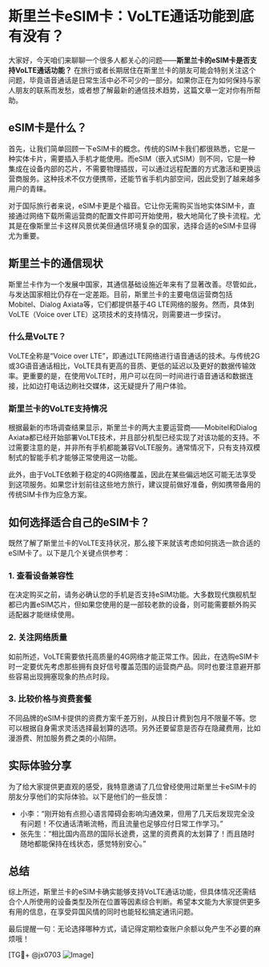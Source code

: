 # 斯里兰卡eSIM卡：VoLTE通话功能到底有没有？

大家好，今天咱们来聊聊一个很多人都关心的问题——**斯里兰卡的eSIM卡是否支持VoLTE通话功能？** 在旅行或者长期居住在斯里兰卡的朋友可能会特别关注这个问题，毕竟语音通话是日常生活中必不可少的一部分。如果你正在为如何保持与家人朋友的联系而发愁，或者想了解最新的通信技术趋势，这篇文章一定对你有所帮助。

## eSIM卡是什么？

首先，让我们简单回顾一下eSIM卡的概念。传统的SIM卡我们都很熟悉，它是一种实体卡片，需要插入手机才能使用。而eSIM（嵌入式SIM）则不同，它是一种集成在设备内部的芯片，不需要物理插拔，可以通过远程配置的方式激活和更换运营商服务。这种技术不仅方便携带，还能节省手机内部空间，因此受到了越来越多用户的青睐。

对于国际旅行者来说，eSIM卡更是个福音。它让你无需购买当地实体SIM卡，直接通过网络下载所需运营商的配置文件即可开始使用，极大地简化了换卡流程。尤其是在像斯里兰卡这样风景优美但通信环境复杂的国家，选择合适的eSIM卡显得尤为重要。

## 斯里兰卡的通信现状

斯里兰卡作为一个发展中国家，其通信基础设施近年来有了显著改善。尽管如此，与发达国家相比仍存在一定差距。目前，斯里兰卡的主要电信运营商包括Mobitel、Dialog Axiata等，它们都提供基于4G LTE网络的服务。然而，具体到VoLTE（Voice over LTE）这项技术的支持情况，则需要进一步探讨。

### 什么是VoLTE？

VoLTE全称是“Voice over LTE”，即通过LTE网络进行语音通话的技术。与传统2G或3G语音通话相比，VoLTE具有更高的音质、更低的延迟以及更好的数据传输效率。更重要的是，在使用VoLTE时，用户可以在同一时间进行语音通话和数据连接，比如边打电话边刷社交媒体，这无疑提升了用户体验。

### 斯里兰卡的VoLTE支持情况

根据最新的市场调查结果显示，斯里兰卡的两大主要运营商——Mobitel和Dialog Axiata都已经开始部署VoLTE技术，并且部分机型已经实现了对该功能的支持。不过需要注意的是，并非所有手机都能兼容VoLTE服务。通常情况下，只有支持双模制式的智能手机才能够正常使用这一功能。

此外，由于VoLTE依赖于稳定的4G网络覆盖，因此在某些偏远地区可能无法享受到这项服务。如果您计划前往这些地方旅行，建议提前做好准备，例如携带备用的传统SIM卡作为应急方案。

## 如何选择适合自己的eSIM卡？

既然了解了斯里兰卡的VoLTE支持状况，那么接下来就该考虑如何挑选一款合适的eSIM卡了。以下是几个关键点供参考：

### 1. 查看设备兼容性

在决定购买之前，请务必确认您的手机是否支持eSIM功能。大多数现代旗舰机型都已内置eSIM芯片，但如果您使用的是一部较老款的设备，则可能需要额外购买适配器才能继续使用。

### 2. 关注网络质量

如前所述，VoLTE需要依托高质量的4G网络才能正常工作。因此，在选购eSIM卡时一定要优先考虑那些拥有良好信号覆盖范围的运营商产品。同时也要注意避开那些容易出现拥塞现象的热点时段。

### 3. 比较价格与资费套餐

不同品牌的eSIM卡提供的资费方案千差万别，从按日计费到包月不限量不等。您可以根据自身需求灵活选择最划算的选项。另外还要留意是否存在隐藏费用，比如漫游费、附加服务费之类的小陷阱。

## 实际体验分享

为了给大家提供更直观的感受，我特意邀请了几位曾经使用过斯里兰卡eSIM卡的朋友分享他们的实际体验。以下是他们的一些反馈：

- 小李：“刚开始有点担心语言障碍会影响沟通效果，但用了几天后发现完全没有问题！不仅通话清晰流畅，而且流量也足够应付日常工作学习。”
- 张先生：“相比国内高昂的国际长途费，这里的资费真的太划算了！而且随时随地都能保持在线状态，感觉特别安心。”

## 总结

综上所述，斯里兰卡的eSIM卡确实能够支持VoLTE通话功能，但具体情况还需结合个人所使用的设备类型及所在位置等因素综合判断。希望本文能为大家提供更多有用的信息，在享受异国风情的同时也能轻松搞定通讯问题。

最后提醒一句：无论选择哪种方式，请记得定期检查账户余额以免产生不必要的麻烦哦！

[TG💪+ @jx0703 ![Image](https://github.com/user-attachments/assets/dbca1d08-cadb-493c-b0ec-ad6f7a83f270)]